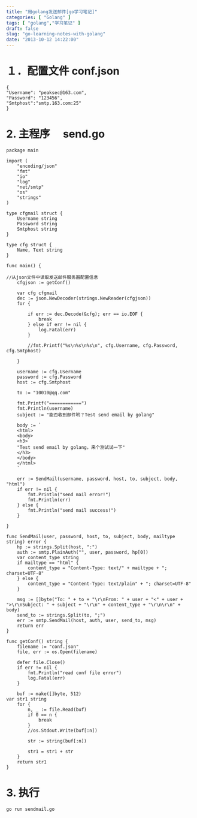 ```yaml
---
title: "用golang发送邮件[go学习笔记]"
categories: [ "Golang" ]
tags: [ "golang","学习笔记" ]
draft: false
slug: "go-learning-notes-with-golang"
date: "2013-10-12 14:22:00"
---
```


# １．配置文件 conf.json

    {
    "Username": "peaksec@163.com",
    "Password": "123456",
    "Smtphost":"smtp.163.com:25"
    }

<!--more-->


# 2. 主程序 　send.go

    package main
     
    import (
        "encoding/json"
        "fmt"
        "io"
        "log"
        "net/smtp"
        "os"
        "strings"
    )
     
    type cfgmail struct {
        Username string
        Password string
        Smtphost string
    }
     
    type cfg struct {
        Name, Text string
    }
     
    func main() {
     
    //从json文件中读取发送邮件服务器配置信息
        cfgjson := getConf()
     
        var cfg cfgmail
        dec := json.NewDecoder(strings.NewReader(cfgjson))
        for {
     
            if err := dec.Decode(&cfg); err == io.EOF {
                break
            } else if err != nil {
                log.Fatal(err)
            }
     
            //fmt.Printf("%s\n%s\n%s\n", cfg.Username, cfg.Password, cfg.Smtphost)
     
        }
     
        username := cfg.Username
        password := cfg.Password
        host := cfg.Smtphost
     
        to := "10010@qq.com"
     
        fmt.Printf("============")
        fmt.Println(username)
        subject := "能否收到邮件哟？Test send email by golang"
     
        body := `
        <html>
        <body>
        <h3>
        "Test send email by golang，来个测试试一下"
        </h3>
        </body>
        </html>
        `
     
        err := SendMail(username, password, host, to, subject, body, "html")
        if err != nil {
            fmt.Println("send mail error!")
            fmt.Println(err)
        } else {
            fmt.Println("send mail success!")
        }
     
    }
     
    func SendMail(user, password, host, to, subject, body, mailtype string) error {
        hp := strings.Split(host, ":")
        auth := smtp.PlainAuth("", user, password, hp[0])
        var content_type string
        if mailtype == "html" {
            content_type = "Content-Type: text/" + mailtype + "; charset=UTF-8"
        } else {
            content_type = "Content-Type: text/plain" + "; charset=UTF-8"
        }
     
        msg := []byte("To: " + to + "\r\nFrom: " + user + "<" + user + ">\r\nSubject: " + subject + "\r\n" + content_type + "\r\n\r\n" + body)
        send_to := strings.Split(to, ";")
        err := smtp.SendMail(host, auth, user, send_to, msg)
        return err
    }
     
    func getConf() string {
        filename := "conf.json"
        file, err := os.Open(filename)
     
        defer file.Close()
        if err != nil {
            fmt.Println("read conf file error")
            log.Fatal(err)
        }
     
        buf := make([]byte, 512)
    var str1 string
        for {
            n, _ := file.Read(buf)
            if 0 == n {
                break
            }
            //os.Stdout.Write(buf[:n])
     
            str := string(buf[:n])
     
            str1 = str1 + str
        }
        return str1
    }

# 3. 执行
	
`go run sendmail.go`
